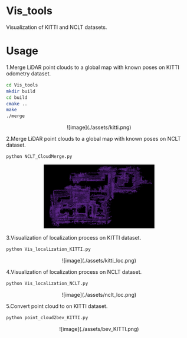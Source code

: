 # Vis_tools
Visualization of KITTI and NCLT datasets.

# Usage
1.Merge LiDAR point clouds to a global map with known poses on KITTI odometry dataset.
```bash
cd Vis_tools
mkdir build
cd build
cmake ..
make
./merge
```
<p align="center">
![image](./assets/kitti.png)
</p>


2.Merge LiDAR point clouds to a global map with known poses on NCLT dataset.
```bash
python NCLT_CloudMerge.py
```
<p align="center">
  <img src="./assets/nclt.png" alt="image" width="300" />
</p>


3.Visualization of localization process on KITTI dataset.
```bash
python Vis_localization_KITTI.py
```
<p align="center">
![image](./assets/kitti_loc.png)
</p>

4.Visualization of localization process on NCLT dataset.
```bash
python Vis_localization_NCLT.py
```
<p align="center">
![image](./assets/nclt_loc.png)
</p>


5.Convert point cloud to on KITTI dataset.
```bash
python point_cloud2bev_KITTI.py
```
<p align="center">
![image](./assets/bev_KITTI.png)
</p>

